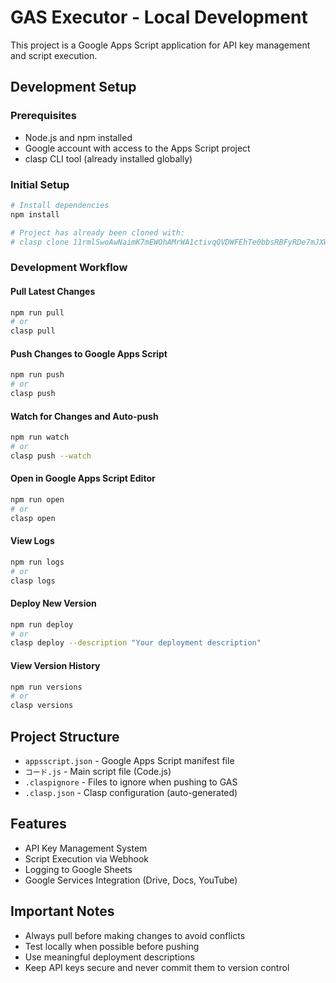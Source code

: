 # GAS Executor - Local Development

This project is a Google Apps Script application for API key management and script execution.

## Development Setup

### Prerequisites
- Node.js and npm installed
- Google account with access to the Apps Script project
- clasp CLI tool (already installed globally)

### Initial Setup
```bash
# Install dependencies
npm install

# Project has already been cloned with:
# clasp clone 11rmlSwoAwNaimK7mEWOhAMrWA1ctivqQVDWFEhTe0bbsRBFyRDe7mJXW
```

### Development Workflow

#### Pull Latest Changes
```bash
npm run pull
# or
clasp pull
```

#### Push Changes to Google Apps Script
```bash
npm run push
# or
clasp push
```

#### Watch for Changes and Auto-push
```bash
npm run watch
# or
clasp push --watch
```

#### Open in Google Apps Script Editor
```bash
npm run open
# or
clasp open
```

#### View Logs
```bash
npm run logs
# or
clasp logs
```

#### Deploy New Version
```bash
npm run deploy
# or
clasp deploy --description "Your deployment description"
```

#### View Version History
```bash
npm run versions
# or
clasp versions
```

## Project Structure
- `appsscript.json` - Google Apps Script manifest file
- `コード.js` - Main script file (Code.js)
- `.claspignore` - Files to ignore when pushing to GAS
- `.clasp.json` - Clasp configuration (auto-generated)

## Features
- API Key Management System
- Script Execution via Webhook
- Logging to Google Sheets
- Google Services Integration (Drive, Docs, YouTube)

## Important Notes
- Always pull before making changes to avoid conflicts
- Test locally when possible before pushing
- Use meaningful deployment descriptions
- Keep API keys secure and never commit them to version control